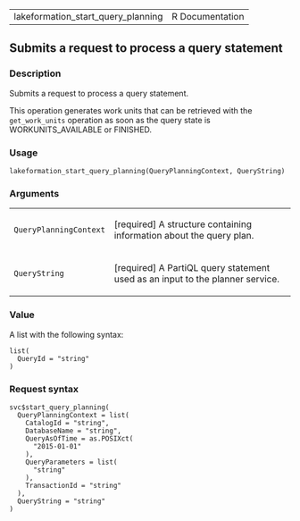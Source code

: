 <table style="width: 100%;">
<tbody>
<tr class="odd">
<td>lakeformation_start_query_planning</td>
<td style="text-align: right;">R Documentation</td>
</tr>
</tbody>
</table>

## Submits a request to process a query statement

### Description

Submits a request to process a query statement.

This operation generates work units that can be retrieved with the
`get_work_units` operation as soon as the query state is
WORKUNITS\_AVAILABLE or FINISHED.

### Usage

    lakeformation_start_query_planning(QueryPlanningContext, QueryString)

### Arguments

<table>
<colgroup>
<col style="width: 35%" />
<col style="width: 65%" />
</colgroup>
<tbody>
<tr class="odd">
<td><code
id="lakeformation_start_query_planning_:_QueryPlanningContext">QueryPlanningContext</code></td>
<td><p>[required] A structure containing information about the query
plan.</p></td>
</tr>
<tr class="even">
<td><code
id="lakeformation_start_query_planning_:_QueryString">QueryString</code></td>
<td><p>[required] A PartiQL query statement used as an input to the
planner service.</p></td>
</tr>
</tbody>
</table>

### Value

A list with the following syntax:

    list(
      QueryId = "string"
    )

### Request syntax

    svc$start_query_planning(
      QueryPlanningContext = list(
        CatalogId = "string",
        DatabaseName = "string",
        QueryAsOfTime = as.POSIXct(
          "2015-01-01"
        ),
        QueryParameters = list(
          "string"
        ),
        TransactionId = "string"
      ),
      QueryString = "string"
    )
